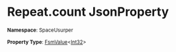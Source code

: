 # Repeat.count JsonProperty

<small>**Namespace**: SpaceUsurper</small>

<small>**Property Type**: [FsmValue](../FsmValue-1.md)&lt;[Int32](https://docs.microsoft.com/en-us/dotnet/api/system.int32?view=netframework-4.5)&gt;</small>

